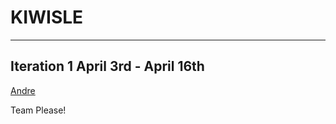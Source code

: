 # KIWISLE

---
 Iteration 1 April 3rd - April 16th
---

[Andre](../READ/IterationOne/andre.md)

Team Please!
